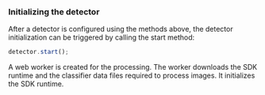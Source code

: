 ### Initializing the detector
After a detector is configured using the methods above, the detector initialization can be triggered by calling the start method:  

```js
detector.start();
```

A web worker is created for the processing. The worker downloads the SDK runtime and the classifier data files required to process images. It initializes the SDK runtime.